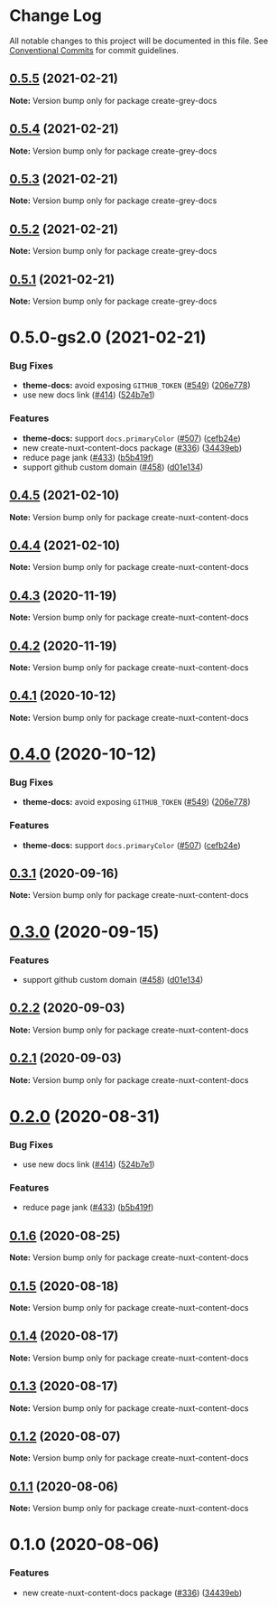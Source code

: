 # Change Log

All notable changes to this project will be documented in this file.
See [Conventional Commits](https://conventionalcommits.org) for commit guidelines.

## [0.5.5](https://gitlab.com/grey-software/templates/grey-docs/compare/create-grey-docs@0.5.4...create-grey-docs@0.5.5) (2021-02-21)

**Note:** Version bump only for package create-grey-docs





## [0.5.4](https://gitlab.com/grey-software/templates/grey-docs/compare/create-grey-docs@0.5.3...create-grey-docs@0.5.4) (2021-02-21)

**Note:** Version bump only for package create-grey-docs





## [0.5.3](https://gitlab.com/grey-software/templates/grey-docs/compare/create-grey-docs@0.5.2...create-grey-docs@0.5.3) (2021-02-21)

**Note:** Version bump only for package create-grey-docs





## [0.5.2](https://gitlab.com/grey-software/templates/grey-docs/compare/create-grey-docs@0.5.1...create-grey-docs@0.5.2) (2021-02-21)

**Note:** Version bump only for package create-grey-docs





## [0.5.1](https://gitlab.com/grey-software/templates/grey-docs/compare/create-grey-docs@0.5.0-gs2.0...create-grey-docs@0.5.1) (2021-02-21)

**Note:** Version bump only for package create-grey-docs





# 0.5.0-gs2.0 (2021-02-21)


### Bug Fixes

* **theme-docs:** avoid exposing `GITHUB_TOKEN` ([#549](https://gitlab.com/grey-software/templates/grey-docs/issues/549)) ([206e778](https://gitlab.com/grey-software/templates/grey-docs/commit/206e778fac72c67d8edf29b7ddfc273bd6b51bf5))
* use new docs link ([#414](https://gitlab.com/grey-software/templates/grey-docs/issues/414)) ([524b7e1](https://gitlab.com/grey-software/templates/grey-docs/commit/524b7e100f76a8a2910c047a2e5be1bf13eb8d59))


### Features

* **theme-docs:** support `docs.primaryColor` ([#507](https://gitlab.com/grey-software/templates/grey-docs/issues/507)) ([cefb24e](https://gitlab.com/grey-software/templates/grey-docs/commit/cefb24efeb8e8f05d91e1acd3528aa556296acd5))
* new create-nuxt-content-docs package ([#336](https://gitlab.com/grey-software/templates/grey-docs/issues/336)) ([34439eb](https://gitlab.com/grey-software/templates/grey-docs/commit/34439eb1c339c47e00280a139f8fe5725841751f))
* reduce page jank ([#433](https://gitlab.com/grey-software/templates/grey-docs/issues/433)) ([b5b419f](https://gitlab.com/grey-software/templates/grey-docs/commit/b5b419f8af421c034b5207af321cdf266abedd64))
* support github custom domain ([#458](https://gitlab.com/grey-software/templates/grey-docs/issues/458)) ([d01e134](https://gitlab.com/grey-software/templates/grey-docs/commit/d01e1347f88006948929ced9dfa6dd97e3fa2008))





## [0.4.5](https://github.com/nuxt/content/compare/create-nuxt-content-docs@0.4.4...create-nuxt-content-docs@0.4.5) (2021-02-10)

**Note:** Version bump only for package create-nuxt-content-docs





## [0.4.4](https://github.com/nuxt/content/compare/create-nuxt-content-docs@0.4.3...create-nuxt-content-docs@0.4.4) (2021-02-10)

**Note:** Version bump only for package create-nuxt-content-docs





## [0.4.3](https://github.com/nuxt/content/compare/create-nuxt-content-docs@0.4.2...create-nuxt-content-docs@0.4.3) (2020-11-19)

**Note:** Version bump only for package create-nuxt-content-docs





## [0.4.2](https://github.com/nuxt/content/compare/create-nuxt-content-docs@0.4.1...create-nuxt-content-docs@0.4.2) (2020-11-19)

**Note:** Version bump only for package create-nuxt-content-docs





## [0.4.1](https://github.com/nuxt/content/compare/create-nuxt-content-docs@0.4.0...create-nuxt-content-docs@0.4.1) (2020-10-12)

**Note:** Version bump only for package create-nuxt-content-docs





# [0.4.0](https://github.com/nuxt/content/compare/create-nuxt-content-docs@0.3.1...create-nuxt-content-docs@0.4.0) (2020-10-12)


### Bug Fixes

* **theme-docs:** avoid exposing `GITHUB_TOKEN` ([#549](https://github.com/nuxt/content/issues/549)) ([206e778](https://github.com/nuxt/content/commit/206e778fac72c67d8edf29b7ddfc273bd6b51bf5))


### Features

* **theme-docs:** support `docs.primaryColor` ([#507](https://github.com/nuxt/content/issues/507)) ([cefb24e](https://github.com/nuxt/content/commit/cefb24efeb8e8f05d91e1acd3528aa556296acd5))





## [0.3.1](https://github.com/nuxt/content/compare/create-nuxt-content-docs@0.3.0...create-nuxt-content-docs@0.3.1) (2020-09-16)

**Note:** Version bump only for package create-nuxt-content-docs





# [0.3.0](https://github.com/nuxt/content/compare/create-nuxt-content-docs@0.2.2...create-nuxt-content-docs@0.3.0) (2020-09-15)


### Features

* support github custom domain ([#458](https://github.com/nuxt/content/issues/458)) ([d01e134](https://github.com/nuxt/content/commit/d01e1347f88006948929ced9dfa6dd97e3fa2008))





## [0.2.2](https://github.com/nuxt/content/compare/create-nuxt-content-docs@0.2.1...create-nuxt-content-docs@0.2.2) (2020-09-03)

**Note:** Version bump only for package create-nuxt-content-docs





## [0.2.1](https://github.com/nuxt/content/compare/create-nuxt-content-docs@0.2.0...create-nuxt-content-docs@0.2.1) (2020-09-03)

**Note:** Version bump only for package create-nuxt-content-docs





# [0.2.0](https://github.com/nuxt/content/compare/create-nuxt-content-docs@0.1.6...create-nuxt-content-docs@0.2.0) (2020-08-31)


### Bug Fixes

* use new docs link ([#414](https://github.com/nuxt/content/issues/414)) ([524b7e1](https://github.com/nuxt/content/commit/524b7e100f76a8a2910c047a2e5be1bf13eb8d59))


### Features

* reduce page jank ([#433](https://github.com/nuxt/content/issues/433)) ([b5b419f](https://github.com/nuxt/content/commit/b5b419f8af421c034b5207af321cdf266abedd64))





## [0.1.6](https://github.com/nuxt/content/compare/create-nuxt-content-docs@0.1.5...create-nuxt-content-docs@0.1.6) (2020-08-25)

**Note:** Version bump only for package create-nuxt-content-docs





## [0.1.5](https://github.com/nuxt/content/compare/create-nuxt-content-docs@0.1.4...create-nuxt-content-docs@0.1.5) (2020-08-18)

**Note:** Version bump only for package create-nuxt-content-docs





## [0.1.4](https://github.com/nuxt/content/compare/create-nuxt-content-docs@0.1.3...create-nuxt-content-docs@0.1.4) (2020-08-17)

**Note:** Version bump only for package create-nuxt-content-docs





## [0.1.3](https://github.com/nuxt/content/compare/create-nuxt-content-docs@0.1.2...create-nuxt-content-docs@0.1.3) (2020-08-17)

**Note:** Version bump only for package create-nuxt-content-docs





## [0.1.2](https://github.com/nuxt/content/compare/create-nuxt-content-docs@0.1.1...create-nuxt-content-docs@0.1.2) (2020-08-07)

**Note:** Version bump only for package create-nuxt-content-docs





## [0.1.1](https://github.com/nuxt/content/compare/create-nuxt-content-docs@0.1.0...create-nuxt-content-docs@0.1.1) (2020-08-06)

**Note:** Version bump only for package create-nuxt-content-docs





# 0.1.0 (2020-08-06)


### Features

* new create-nuxt-content-docs package ([#336](https://github.com/nuxt/content/issues/336)) ([34439eb](https://github.com/nuxt/content/commit/34439eb1c339c47e00280a139f8fe5725841751f))
